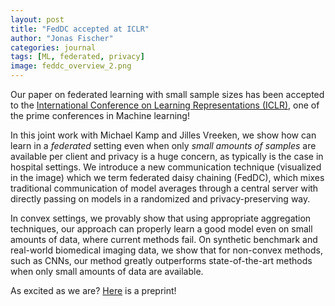 ```yaml
---
layout: post
title: "FedDC accepted at ICLR"
author: "Jonas Fischer"
categories: journal
tags: [ML, federated, privacy]
image: feddc_overview_2.png
---
```


Our paper on federated learning with small sample sizes has been accepted to the [International Conference on Learning Representations (ICLR)](https://iclr.cc), one of the prime conferences in Machine learning!

In this joint work with Michael Kamp and Jilles Vreeken, we show how can learn in a *federated* setting even when only *small amounts of samples* are available per client and privacy is a huge concern, as typically is the case in hospital settings.
We introduce a new communication technique (visualized in the image) which we term federated daisy chaining (FedDC), which mixes traditional communication of model averages through a central server with directly passing on models in a randomized and privacy-preserving way.

In convex settings, we provably show that using appropriate aggregation techniques, our approach can properly learn a good model even on small amounts of data, where current methods fail. On synthetic benchmark and real-world biomedical imaging data, we show that for non-convex methods, such as CNNs, our method greatly outperforms state-of-the-art methods when only small amounts of data are available.

As excited as we are? [Here](https://arxiv.org/pdf/2110.03469.pdf) is a preprint!